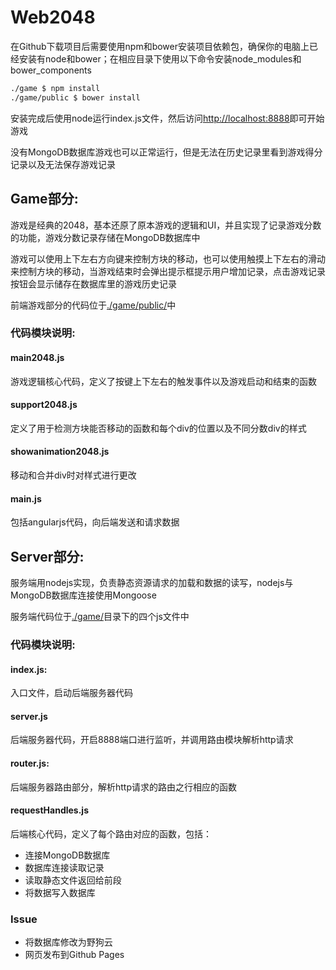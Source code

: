 # Web2048

在Github下载项目后需要使用npm和bower安装项目依赖包，确保你的电脑上已经安装有node和bower；在相应目录下使用以下命令安装node_modules和bower_components

```bash
./game $ npm install
./game/public $ bower install
```

安装完成后使用node运行index.js文件，然后访问[http://localhost:8888](http://localhost:8888)即可开始游戏

没有MongoDB数据库游戏也可以正常运行，但是无法在历史记录里看到游戏得分记录以及无法保存游戏记录

## Game部分:
游戏是经典的2048，基本还原了原本游戏的逻辑和UI，并且实现了记录游戏分数的功能，游戏分数记录存储在MongoDB数据库中

游戏可以使用上下左右方向键来控制方块的移动，也可以使用触摸上下左右的滑动来控制方块的移动，当游戏结束时会弹出提示框提示用户增加记录，点击游戏记录按钮会显示储存在数据库里的游戏历史记录

前端游戏部分的代码位于[./game/public/](./game/public/)中

### 代码模块说明:

#### main2048.js
游戏逻辑核心代码，定义了按键上下左右的触发事件以及游戏启动和结束的函数

#### support2048.js
定义了用于检测方块能否移动的函数和每个div的位置以及不同分数div的样式

#### showanimation2048.js
移动和合并div时对样式进行更改

#### main.js
包括angularjs代码，向后端发送和请求数据

## Server部分:
服务端用nodejs实现，负责静态资源请求的加载和数据的读写，nodejs与MongoDB数据库连接使用Mongoose

服务端代码位于[./game/](./game/)目录下的四个js文件中

### 代码模块说明:

#### index.js:
入口文件，启动后端服务器代码

#### server.js
后端服务器代码，开启8888端口进行监听，并调用路由模块解析http请求

#### router.js:
后端服务器路由部分，解析http请求的路由之行相应的函数

#### requestHandles.js
后端核心代码，定义了每个路由对应的函数，包括：

* 连接MongoDB数据库
* 数据库连接读取记录
* 读取静态文件返回给前段
* 将数据写入数据库

### Issue
* 将数据库修改为野狗云
* 网页发布到Github Pages

